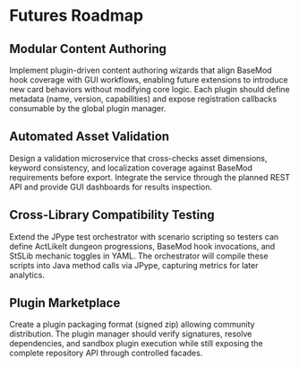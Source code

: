 # Futures Roadmap

## Modular Content Authoring
Implement plugin-driven content authoring wizards that align BaseMod hook coverage with GUI workflows, enabling future extensions to introduce new card behaviors without modifying core logic. Each plugin should define metadata (name, version, capabilities) and expose registration callbacks consumable by the global plugin manager.

## Automated Asset Validation
Design a validation microservice that cross-checks asset dimensions, keyword consistency, and localization coverage against BaseMod requirements before export. Integrate the service through the planned REST API and provide GUI dashboards for results inspection.

## Cross-Library Compatibility Testing
Extend the JPype test orchestrator with scenario scripting so testers can define ActLikeIt dungeon progressions, BaseMod hook invocations, and StSLib mechanic toggles in YAML. The orchestrator will compile these scripts into Java method calls via JPype, capturing metrics for later analytics.

## Plugin Marketplace
Create a plugin packaging format (signed zip) allowing community distribution. The plugin manager should verify signatures, resolve dependencies, and sandbox plugin execution while still exposing the complete repository API through controlled facades.
